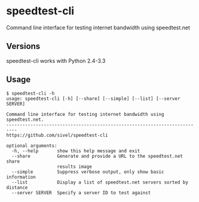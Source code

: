 # speedtest-cli

Command line interface for testing internet bandwidth using speedtest.net

## Versions

speedtest-cli works with Python 2.4-3.3


## Usage

    $ speedtest-cli -h
    usage: speedtest-cli [-h] [--share] [--simple] [--list] [--server SERVER]
    
    Command line interface for testing internet bandwidth using speedtest.net.
    --------------------------------------------------------------------------
    https://github.com/sivel/speedtest-cli
    
    optional arguments:
      -h, --help       show this help message and exit
      --share          Generate and provide a URL to the speedtest.net share
                       results image
      --simple         Suppress verbose output, only show basic information
      --list           Display a list of speedtest.net servers sorted by distance
      --server SERVER  Specify a server ID to test against